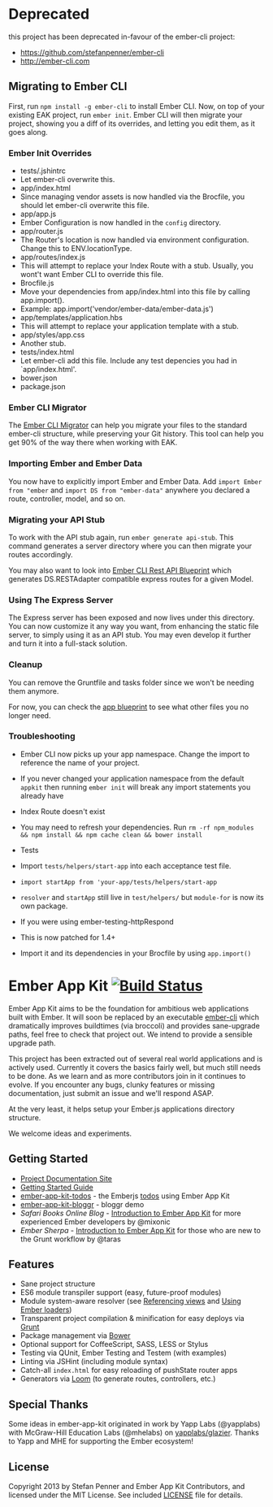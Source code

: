 # Deprecated

this project has been deprecated in-favour of the ember-cli project:

* https://github.com/stefanpenner/ember-cli
* http://ember-cli.com

## Migrating to Ember CLI

First, run `npm install -g ember-cli` to install Ember CLI.
Now, on top of your existing EAK project, run `ember init`. Ember CLI
will then migrate your project, showing you a diff of its overrides,
and letting you edit them, as it goes along.

### Ember Init Overrides

* tests/.jshintrc
* Let ember-cli overwrite this.
* app/index.html
* Since managing vendor assets is now handled via the Brocfile, you should let ember-cli overwrite this file.
* app/app.js
* Ember Configuration is now handled in the `config` directory.
* app/router.js
* The Router's location is now handled via environment configuration.
Change this to ENV.locationType.
* app/routes/index.js
* This will attempt to replace your Index Route with a stub. Usually,
you wont't want Ember CLI to override this file.
* Brocfile.js
* Move your dependencies from app/index.html into this file by calling
app.import().
* Example: app.import('vendor/ember-data/ember-data.js')
* app/templates/application.hbs
* This will attempt to replace your application template with a stub.
* app/styles/app.css
* Another stub.
* tests/index.html
* Let ember-cli add this file. Include any test depencies you had in `app/index.html'.
* bower.json
* package.json

### Ember CLI Migrator

The [Ember CLI Migrator](https://github.com/fivetanley/ember-cli-migrator) can help you migrate your files to the standard ember-cli structure, while preserving your Git history. This tool can help you get 90% of the way there when working with EAK.

### Importing Ember and Ember Data

You now have to explicitly import Ember and Ember Data. Add `import Ember from "ember` and
`import DS from "ember-data"` anywhere you declared a route, controller, model, and so on.

### Migrating your API Stub

To work with the API stub again, run `ember generate api-stub`.
This command generates a server directory where you can then migrate your routes accordingly.

You may also want to look into [Ember CLI Rest API Blueprint](https://github.com/manuelmitasch/ember-cli-rest-api-blueprint)
which generates DS.RESTAdapter compatible express routes for a given Model.

### Using The Express Server

The Express server has been exposed and now lives under this directory.
You can now customize it any way you want, from enhancing the static file server,
to simply using it as an API stub. You may even develop it further and turn it into a full-stack solution.

### Cleanup

You can remove the Gruntfile and tasks folder since we won't be needing them anymore.

For now, you can check the [app blueprint](https://github.com/stefanpenner/ember-cli/tree/master/blueprints/app/files)
to see what other files you no longer need.

### Troubleshooting

* Ember CLI now picks up your app namespace. Change the import to
reference the name of your project.
* If you never changed your application namespace from the default
`appkit` then running `ember init` will break any import statements
you already have

* Index Route doesn't exist
* You may need to refresh your dependencies. Run `rm -rf npm_modules && npm install && npm
cache clean && bower install`

* Tests
* Import `tests/helpers/start-app` into each acceptance test file.
* `import startApp from 'your-app/tests/helpers/start-app`
* `resolver` and `startApp` still live in `test/helpers/` but
`module-for` is now its own package.
* If you were using ember-testing-httpRespond
* This is now patched for 1.4+
* Import it and its dependencies in your Brocfile by using
`app.import()`





# Ember App Kit [![Build Status](https://travis-ci.org/stefanpenner/ember-app-kit.png?branch=master)](https://travis-ci.org/stefanpenner/ember-app-kit)

Ember App Kit aims to be the foundation for ambitious web applications built with Ember. It will soon be replaced by an executable [ember-cli](https://github.com/stefanpenner/ember-cli) which dramatically improves buildtimes (via broccoli) and provides sane-upgrade paths, feel free to check that project out. We intend to provide a sensible upgrade path.

This project has been extracted out of several real world applications and is actively used. Currently it covers the basics fairly well, but much still needs to be done. As we learn and as more contributors join in it continues to evolve. If you encounter any bugs, clunky features or missing documentation, just submit an issue and we'll respond ASAP.

At the very least, it helps setup your Ember.js applications directory structure.

We welcome ideas and experiments.

## Getting Started

* [Project Documentation Site](http://stefanpenner.github.io/ember-app-kit/)
* [Getting Started Guide](http://stefanpenner.github.io/ember-app-kit/guides/getting-started.html)
* [ember-app-kit-todos](https://github.com/stefanpenner/ember-app-kit-todos) - the Emberjs [todos](http://emberjs.com/guides/getting-started/) using Ember App Kit
* [ember-app-kit-bloggr](https://github.com/pixelhandler/ember-app-kit-example-with-bloggr-client) - bloggr demo
* *Safari Books Online Blog* - [Introduction to Ember App Kit](http://blog.safaribooksonline.com/2013/09/18/ember-app-kit/) for more experienced Ember developers by @mixonic
* *Ember Sherpa* - [Introduction to Ember App Kit](http://embersherpa.com/articles/introduction-to-ember-app-kit/) for those who are new to the Grunt workflow by @taras


## Features

- Sane project structure
- ES6 module transpiler support (easy, future-proof modules)
- Module system-aware resolver (see [Referencing views](https://github.com/stefanpenner/ember-app-kit/wiki/Referencing-Views) and [Using Ember loaders](https://github.com/stefanpenner/ember-app-kit/wiki/Using-Ember-loaders))
- Transparent project compilation & minification for easy deploys via [Grunt](http://gruntjs.com/)
- Package management via [Bower](https://github.com/bower/bower)
- Optional support for CoffeeScript, SASS, LESS or Stylus
- Testing via QUnit, Ember Testing and Testem (with examples)
- Linting via JSHint (including module syntax)
- Catch-all `index.html` for easy reloading of pushState router apps
- Generators via [Loom](https://github.com/cavneb/loom-generators-ember-appkit) (to generate routes, controllers, etc.)



## Special Thanks

Some ideas in ember-app-kit originated in work by Yapp Labs (@yapplabs) with McGraw-Hill Education Labs (@mhelabs) on [yapplabs/glazier](https://github.com/yapplabs/glazier). Thanks to Yapp and MHE for supporting the Ember ecosystem!

## License

Copyright 2013 by Stefan Penner and Ember App Kit Contributors, and licensed under the MIT License. See included
[LICENSE](/stefanpenner/ember-app-kit/blob/master/LICENSE) file for details.
